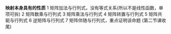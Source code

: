 **映射本身具有的性质**
1 矩阵加法与行列式，没有等式关系(所以不是线性函数，单项可拆)
2 矩阵数乘与行列式
3 矩阵乘法与行列式
4 矩阵转置与行列式
5 矩阵共轭与行列式
6 逆矩阵与行列式
7 矩阵伴随与行列式，重点证明该命题
(第二节课收尾)

